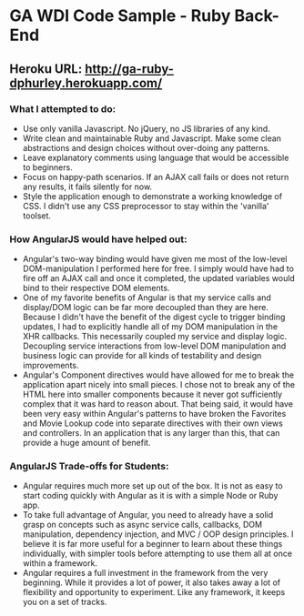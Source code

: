 # GA WDI Code Sample - Ruby Back-End
## Heroku URL: http://ga-ruby-dphurley.herokuapp.com/ 


### What I attempted to do:
- Use only vanilla Javascript. No jQuery, no JS libraries of any kind.
- Write clean and maintainable Ruby and Javascript. Make some clean abstractions and design choices without over-doing any patterns.
- Leave explanatory comments using language that would be accessible to beginners.
- Focus on happy-path scenarios. If an AJAX call fails or does not return any results, it fails silently for now.
- Style the application enough to demonstrate a working knowledge of CSS. I didn't use any CSS preprocessor to stay within the 'vanilla' toolset.

### How AngularJS would have helped out:
- Angular's two-way binding would have given me most of the low-level DOM-manipulation I performed here for free. I simply would have had to fire off an AJAX call and once it completed, the updated variables would bind to their respective DOM elements.
- One of my favorite benefits of Angular is that my service calls and display/DOM logic can be far more decoupled than they are here. Because I didn't have the benefit of the digest cycle to trigger binding updates, I had to explicitly handle all of my DOM manipulation in the XHR callbacks. This necessarily coupled my service and display logic. Decoupling service interactions from low-level DOM manipulation and business logic can provide for all kinds of testability and design improvements.
- Angular's Component directives would have allowed for me to break the application apart nicely into small pieces. I chose not to break any of the HTML here into smaller components because it never got sufficiently complex that it was hard to reason about. That being said, it would have been very easy within Angular's patterns to have broken the Favorites and Movie Lookup code into separate directives with their own views and controllers. In an application that is any larger than this, that can provide a huge amount of benefit.

### AngularJS Trade-offs for Students:
- Angular requires much more set up out of the box. It is not as easy to start coding quickly with Angular as it is with a simple Node or Ruby app.
- To take full advantage of Angular, you need to already have a solid grasp on concepts such as async service calls, callbacks, DOM manipulation, dependency injection, and MVC / OOP design principles. I believe it is far more useful for a beginner to learn about these things individually, with simpler tools before attempting to use them all at once within a framework.
- Angular requires a full investment in the framework from the very beginning. While it provides a lot of power, it also takes away a lot of flexibility and opportunity to experiment. Like any framework, it keeps you on a set of tracks.